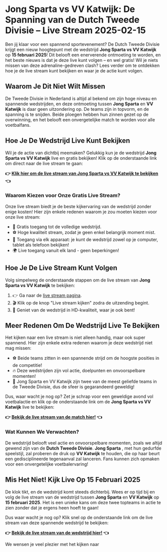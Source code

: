 # Jong Sparta vs VV Katwijk: De Spanning van de Dutch Tweede Divisie – Live Stream 2025-02-15

Ben jij klaar voor een spannend sportevenement? De Dutch Tweede Divisie krijgt een nieuw hoogtepunt met de wedstrijd **Jong Sparta vs VV Katwijk** op **15 februari 2025**! Dit belooft een enerverende ontmoeting te worden, en het beste nieuws is dat je deze live kunt volgen – en wel gratis! Wil je niets missen van deze adrenaline-gedreven clash? Lees verder om te ontdekken hoe je de live stream kunt bekijken en waar je de actie kunt volgen.

## Waarom Je Dit Niet Wilt Missen

De Tweede Divisie in Nederland is altijd al bekend om zijn hoge niveau en spannende wedstrijden, en deze ontmoeting tussen **Jong Sparta** en **VV Katwijk** is daar geen uitzondering op. De teams zijn in topvorm, en de spanning is te snijden. Beide ploegen hebben hun zinnen gezet op de overwinning, en het belooft een onvergetelijke match te worden voor alle voetbalfans.

## Hoe Je De Wedstrijd Live Kunt Bekijken

Wil je de actie van dichtbij meemaken? Gelukkig kun je de wedstrijd **Jong Sparta vs VV Katwijk** live en gratis bekijken! Klik op de onderstaande link om direct naar de live stream te gaan:

**👉 [Klik hier om de live stream van Jong Sparta vs VV Katwijk te bekijken](https://tinyurl.com/livestreamfreeo?st=Jong+Sparta+vs+VV+Katwijk&si=ghc) 👈**

### Waarom Kiezen voor Onze Gratis Live Stream?

Onze live stream biedt je de beste kijkervaring van de wedstrijd zonder enige kosten! Hier zijn enkele redenen waarom je zou moeten kiezen voor onze live stream:

- 🎥 Gratis toegang tot de volledige wedstrijd.
- ⚽ Hoge kwaliteit stream, zodat je geen enkel belangrijk moment mist.
- 📱 Toegang via elk apparaat: je kunt de wedstrijd zowel op je computer, tablet als telefoon bekijken!
- 🌍 Live toegang vanuit elk land - geen beperkingen!

## Hoe Je De Live Stream Kunt Volgen

Volg simpelweg de onderstaande stappen om de live stream van **Jong Sparta vs VV Katwijk** te bekijken:

1. 👉 Ga naar de [live stream pagina](https://tinyurl.com/livestreamfreeo?st=Jong+Sparta+vs+VV+Katwijk&si=ghc).
2. 🎬 Klik op de knop "Live stream kijken" zodra de uitzending begint.
3. 📱 Geniet van de wedstrijd in HD-kwaliteit, waar je ook bent!

## Meer Redenen Om De Wedstrijd Live Te Bekijken

Het kijken naar een live stream is niet alleen handig, maar ook super spannend. Hier zijn enkele extra redenen waarom je deze wedstrijd niet mag missen:

- ⚽ Beide teams zitten in een spannende strijd om de hoogste posities in de competitie!
- 🔥 Deze wedstrijden zijn vol actie, doelpunten en onvoorspelbare momenten!
- 🌟 Jong Sparta en VV Katwijk zijn twee van de meest geliefde teams in de Tweede Divisie, dus de sfeer is gegarandeerd geweldig!

Dus, waar wacht je nog op? Zet je schrap voor een geweldige avond vol voetbalactie en klik op de onderstaande link om de **Jong Sparta vs VV Katwijk** live te bekijken:

**👉 [Bekijk de live stream van de match hier!](https://tinyurl.com/livestreamfreeo?st=Jong+Sparta+vs+VV+Katwijk&si=ghc) 👈**

### Wat Kunnen We Verwachten?

De wedstrijd belooft veel actie en onvoorspelbare momenten, zoals we altijd gewend zijn van de **Dutch Tweede Divisie**. **Jong Sparta** , met hun gedurfde speelstijl, zal proberen de druk op **VV Katwijk** te houden, die op haar beurt een gedisciplineerde tegenaanval zal lanceren. Fans kunnen zich opmaken voor een onvergetelijke voetbalervaring!

## Mis Het Niet! Kijk Live Op 15 Februari 2025

De klok tikt, en de wedstrijd komt steeds dichterbij. Wees er op tijd bij en volg de live stream van de wedstrijd tussen **Jong Sparta** en **VV Katwijk** op **15 februari 2025**. Het is een unieke kans om deze twee topteams in actie te zien zonder dat je ergens heen hoeft te gaan!

Dus waar wacht je nog op? Klik snel op de onderstaande link om de live stream van deze spannende wedstrijd te bekijken:

**👉 [Bekijk de live stream van de wedstrijd hier!](https://tinyurl.com/livestreamfreeo?st=Jong+Sparta+vs+VV+Katwijk&si=ghc) 👈**

We wensen je veel plezier met het kijken naar
